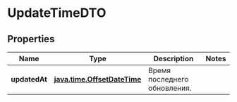 
# UpdateTimeDTO

## Properties
| Name | Type | Description | Notes |
| ------------ | ------------- | ------------- | ------------- |
| **updatedAt** | [**java.time.OffsetDateTime**](java.time.OffsetDateTime.md) | Время последнего обновления. |  |



